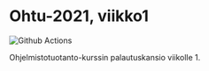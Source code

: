 # Ohtu-2021, viikko1
![Github Actions](https://github.com/makitzei/ohtu-2021-viikko1/workflows/CI/badge.svg)

Ohjelmistotuotanto-kurssin palautuskansio viikolle 1.

